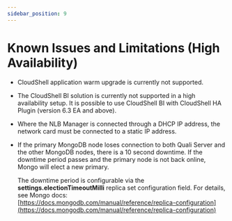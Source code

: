 ```yaml
---
sidebar_position: 9
---
```


# Known Issues and Limitations (High Availability)

- CloudShell application warm upgrade is currently not supported.

- The CloudShell BI solution is currently not supported in a high availability setup. It is possible to use CloudShell BI with CloudShell HA Plugin (version 6.3 EA and above).

- Where the NLB Manager is connected through a DHCP IP address, the network card must be connected to a static IP address.
- If the primary MongoDB node loses connection to both Quali Server and the other MongoDB nodes, there is a 10 second downtime. If the downtime period passes and the primary node is not back online, Mongo will elect a new primary.
    
    The downtime period is configurable via the **settings.electionTimeoutMilli** replica set configuration field. For details, see Mongo docs: [https://docs.mongodb.com/manual/reference/replica-configuration](https://docs.mongodb.com/manual/reference/replica-configuration)
